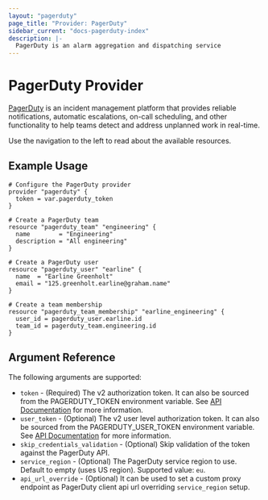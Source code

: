 ```yaml
---
layout: "pagerduty"
page_title: "Provider: PagerDuty"
sidebar_current: "docs-pagerduty-index"
description: |-
  PagerDuty is an alarm aggregation and dispatching service
---
```


# PagerDuty Provider

[PagerDuty](https://www.pagerduty.com/) is an incident management platform that provides reliable notifications, automatic escalations, on-call scheduling, and other functionality to help teams detect and address unplanned work in real-time.

Use the navigation to the left to read about the available resources.

## Example Usage

```hcl
# Configure the PagerDuty provider
provider "pagerduty" {
  token = var.pagerduty_token
}

# Create a PagerDuty team
resource "pagerduty_team" "engineering" {
  name        = "Engineering"
  description = "All engineering"
}

# Create a PagerDuty user
resource "pagerduty_user" "earline" {
  name  = "Earline Greenholt"
  email = "125.greenholt.earline@graham.name"
}

# Create a team membership
resource "pagerduty_team_membership" "earline_engineering" {
  user_id = pagerduty_user.earline.id
  team_id = pagerduty_team.engineering.id
}
```

## Argument Reference

The following arguments are supported:

* `token` - (Required) The v2 authorization token. It can also be sourced from the PAGERDUTY_TOKEN environment variable. See [API Documentation](https://developer.pagerduty.com/docs/rest-api-v2/authentication/) for more information.
* `user_token` - (Optional) The v2 user level authorization token. It can also be sourced from the PAGERDUTY_USER_TOKEN environment variable. See [API Documentation](https://developer.pagerduty.com/docs/rest-api-v2/authentication/) for more information.
* `skip_credentials_validation` - (Optional) Skip validation of the token against the PagerDuty API.
* `service_region` - (Optional) The PagerDuty service region to use. Default to empty (uses US region). Supported value: `eu`.
* `api_url_override` - (Optional) It can be used to set a custom proxy endpoint as PagerDuty client api url overriding `service_region` setup.
